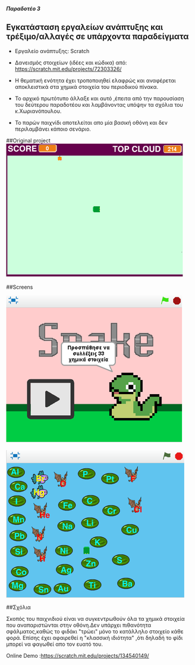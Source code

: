 
***Παραδοτέο 3***


## Εγκατάσταση εργαλείων ανάπτυξης και τρέξιμο/αλλαγές σε υπάρχοντα παραδείγματα

*	Εργαλείο ανάπτυξης: Scratch
* Δανεισμός στοιχείων (ιδέες και κώδικα) από: https://scratch.mit.edu/projects/72303326/

* Η θεματική ενότητα έχει τροποποιηθεί ελαφρώς και αναφέρεται αποκλειστικά στα χημικά στοιχεία του περιοδικού πίνακα.
* Το αρχικό πρωτότυπο άλλαξε και αυτό ,έπειτα από την παρουσίαση του δεύτερου παραδοτέου και λαμβάνοντας υπόψην τα σχόλια του κ.Χωριανόπουλου.

* Το παρών παιχνίδι αποτελείται απο μία βασική οθόνη  και δεν περιλαμβάνει κάποιο σενάριο.


##Original project
![Pixel Snake](original.png)

##Screens

![Screen1](fake1.png)

![Screen2](fake2.png)


##Σχόλια

Σκοπός του παιχνιδιού είναι να συγκεντρωθούν όλα τα χημικά στοιχεία που αναπαριστώνται στην οθόνη.Δεν υπάρχει πιθανότητα σφάλματος,καθώς 
το φιδάκι "τρώει" μόνο το κατάλληλο στοιχείο  κάθε φορά. Επίσης έχει αφαιρεθεί η  "κλασσική ιδιότητα" ,ότι δηλαδή το φίδι μπορεί να φαγωθεί απο τον ευατό του.

Online Demo :https://scratch.mit.edu/projects/134540149/
